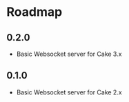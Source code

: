 Roadmap
=======

## 0.2.0 ##
- Basic Websocket server for Cake 3.x

## 0.1.0 ##
- Basic Websocket server for Cake 2.x